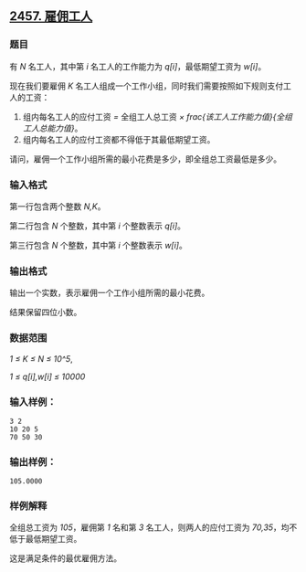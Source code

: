 ## [2457. 雇佣工人](https://www.acwing.com/problem/content/2459/)

### 题目

有 *N* 名工人，其中第 *i* 名工人的工作能力为 *q[i]*，最低期望工资为 *w[i]*。

现在我们要雇佣 *K* 名工人组成一个工作小组，同时我们需要按照如下规则支付工人的工资：

1. 组内每名工人的应付工资 *=* 全组工人总工资 *×* *frac{该工人工作能力值}{全组工人总能力值}*。
2. 组内每名工人的应付工资都不得低于其最低期望工资。

请问，雇佣一个工作小组所需的最小花费是多少，即全组总工资最低是多少。

### 输入格式

第一行包含两个整数 *N,K*。

第二行包含 *N* 个整数，其中第 *i* 个整数表示 *q[i]*。

第三行包含 *N* 个整数，其中第 *i* 个整数表示 *w[i]*。

### 输出格式

输出一个实数，表示雇佣一个工作小组所需的最小花费。

结果保留四位小数。

### 数据范围

*1 ≤ K ≤ N ≤ 10^5*,

*1 ≤ q[i],w[i] ≤ 10000*

### 输入样例：

```
3 2
10 20 5
70 50 30
```

### 输出样例：

```
105.0000
```

### 样例解释

全组总工资为 *105*，雇佣第 *1* 名和第 *3* 名工人，则两人的应付工资为 *70,35*，均不低于最低期望工资。

这是满足条件的最优雇佣方法。
